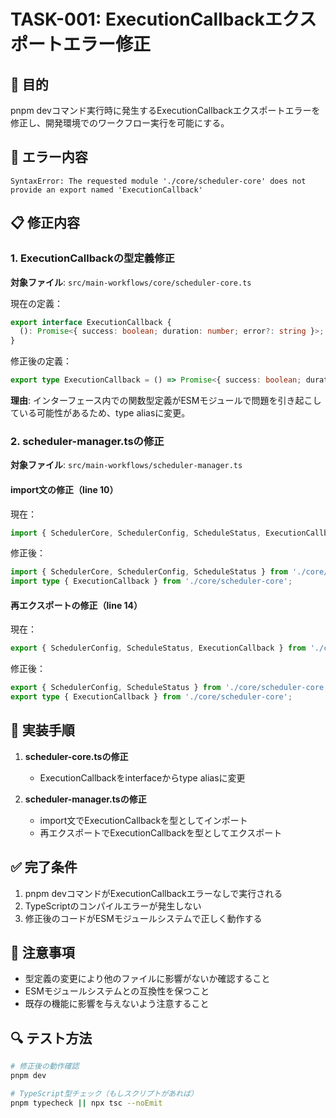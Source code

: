 # TASK-001: ExecutionCallbackエクスポートエラー修正

## 🎯 目的
pnpm devコマンド実行時に発生するExecutionCallbackエクスポートエラーを修正し、開発環境でのワークフロー実行を可能にする。

## 🚨 エラー内容
```
SyntaxError: The requested module './core/scheduler-core' does not provide an export named 'ExecutionCallback'
```

## 📋 修正内容

### 1. ExecutionCallbackの型定義修正
**対象ファイル**: `src/main-workflows/core/scheduler-core.ts`

現在の定義：
```typescript
export interface ExecutionCallback {
  (): Promise<{ success: boolean; duration: number; error?: string }>;
}
```

修正後の定義：
```typescript
export type ExecutionCallback = () => Promise<{ success: boolean; duration: number; error?: string }>;
```

**理由**: インターフェース内での関数型定義がESMモジュールで問題を引き起こしている可能性があるため、type aliasに変更。

### 2. scheduler-manager.tsの修正
**対象ファイル**: `src/main-workflows/scheduler-manager.ts`

#### import文の修正（line 10）
現在：
```typescript
import { SchedulerCore, SchedulerConfig, ScheduleStatus, ExecutionCallback } from './core/scheduler-core';
```

修正後：
```typescript
import { SchedulerCore, SchedulerConfig, ScheduleStatus } from './core/scheduler-core';
import type { ExecutionCallback } from './core/scheduler-core';
```

#### 再エクスポートの修正（line 14）
現在：
```typescript
export { SchedulerConfig, ScheduleStatus, ExecutionCallback } from './core/scheduler-core';
```

修正後：
```typescript
export { SchedulerConfig, ScheduleStatus } from './core/scheduler-core';
export type { ExecutionCallback } from './core/scheduler-core';
```

## 🔧 実装手順

1. **scheduler-core.tsの修正**
   - ExecutionCallbackをinterfaceからtype aliasに変更
   
2. **scheduler-manager.tsの修正**
   - import文でExecutionCallbackを型としてインポート
   - 再エクスポートでExecutionCallbackを型としてエクスポート

## ✅ 完了条件

1. pnpm devコマンドがExecutionCallbackエラーなしで実行される
2. TypeScriptのコンパイルエラーが発生しない
3. 修正後のコードがESMモジュールシステムで正しく動作する

## 📌 注意事項

- 型定義の変更により他のファイルに影響がないか確認すること
- ESMモジュールシステムとの互換性を保つこと
- 既存の機能に影響を与えないよう注意すること

## 🔍 テスト方法

```bash
# 修正後の動作確認
pnpm dev

# TypeScript型チェック（もしスクリプトがあれば）
pnpm typecheck || npx tsc --noEmit
```